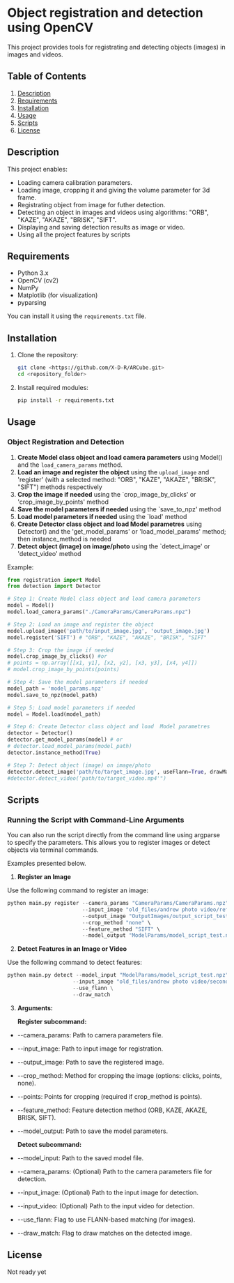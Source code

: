# Object registration and detection using OpenCV

This project provides tools for registrating and detecting objects (images) in images and videos. 

## Table of Contents

1. [Description](#description)
2. [Requirements](#requirements)
3. [Installation](#installation)
4. [Usage](#usage)
5. [Scripts](#scripts)
6. [License](#license)

## Description

This project enables:
- Loading camera calibration parameters.
- Loading image, cropping it and giving the volume parameter for 3d frame.
- Registrating object from image for futher detection.
- Detecting an object in images and videos using algorithms: "ORB", "KAZE", "AKAZE", "BRISK", "SIFT".
- Displaying and saving detection results as image or video.
- Using all the project features by scripts

## Requirements

- Python 3.x
- OpenCV (cv2)
- NumPy
- Matplotlib (for visualization)
- pyparsing

You can install it using the `requirements.txt` file.

## Installation

1. Clone the repository:

   ```bash
   git clone <https://github.com/X-D-R/ARCube.git>
   cd <repository_folder>
   ```

2. Install required modules:

   ```bash
   pip install -r requirements.txt
   ```

## Usage

### Object Registration and Detection

1. **Create Model class object and load camera parameters** using Model() and the `load_camera_params` method.
2. **Load an image and register the object** using the `upload_image` and 'register' (with a selected method: "ORB", "KAZE", "AKAZE", "BRISK", "SIFT") methods respectively
3. **Crop the image if needed** using the `crop_image_by_clicks' or 'crop_image_by_points' method
4. **Save the model parameters if needed** using the `save_to_npz' method
5. **Load model parameters if needed** using the `load' method
6. **Create Detector class object and load  Model parametres** using Detector() and the 'get_model_params' or 'load_model_params' method; then instance_method is needed
7. **Detect object (image) on image/photo** using the `detect_image' or 'detect_video' method

Example:

```python
from registration import Model
from detection import Detector

# Step 1: Create Model class object and load camera parameters
model = Model()
model.load_camera_params("./CameraParams/CameraParams.npz")

# Step 2: Load an image and register the object
model.upload_image('path/to/input_image.jpg', 'output_image.jpg')
model.register('SIFT') # "ORB", "KAZE", "AKAZE", "BRISK", "SIFT"

# Step 3: Crop the image if needed
model.crop_image_by_clicks() #or
# points = np.array([[x1, y1], [x2, y2], [x3, y3], [x4, y4]])
# model.crop_image_by_points(points)

# Step 4: Save the model parameters if needed
model_path = 'model_params.npz'
model.save_to_npz(model_path)

# Step 5: Load model parameters if needed
model = Model.load(model_path)

# Step 6: Create Detector class object and load  Model parametres
detector = Detector()
detector.get_model_params(model) # or
# detector.load_model_params(model_path)
detector.instance_method(True)

# Step 7: Detect object (image) on image/photo
detector.detect_image('path/to/target_image.jpg', useFlann=True, drawMatch=True) #or
#detector.detect_video('path/to/target_video.mp4'")
```
## Scripts
### Running the Script with Command-Line Arguments
You can also run the script directly from the command line using argparse to specify the parameters. This allows you to register images or detect objects via terminal commands.

Examples presented below.

1. **Register an Image**

Use the following command to register an image:

```python
python main.py register --camera_params "CameraParams/CameraParams.npz" \
                        --input_image "old_files/andrew photo video/reference messy.jpg" \
                        --output_image "OutputImages/output_script_test.jpg" \
                        --crop_method "none" \
                        --feature_method "SIFT" \
                        --model_output "ModelParams/model_script_test.npz"
```

2. **Detect Features in an Image or Video**

Use the following command to detect features:

```python
python main.py detect --model_input "ModelParams/model_script_test.npz" \
                     --input_image "old_files/andrew photo video/second pic messy.jpg" \
                     --use_flann \
                     --draw_match

```

3. **Arguments:**

   **Register subcommand:**
   
- --camera_params: Path to camera parameters file.
- --input_image: Path to input image for registration.
- --output_image: Path to save the registered image.
- --crop_method: Method for cropping the image (options: clicks, points, none).
- --points: Points for cropping (required if crop_method is points).
- --feature_method: Feature detection method (ORB, KAZE, AKAZE, BRISK, SIFT).
- --model_output: Path to save the model parameters.

   **Detect subcommand:**
   
- --model_input: Path to the saved model file.
- --camera_params: (Optional) Path to the camera parameters file for detection.
- --input_image: (Optional) Path to the input image for detection.
- --input_video: (Optional) Path to the input video for detection.
- --use_flann: Flag to use FLANN-based matching (for images).
- --draw_match: Flag to draw matches on the detected image.

## License

Not ready yet
